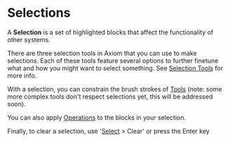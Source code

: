 # Selections

A **Selection** is a set of highlighted blocks that affect the functionality of other systems.

There are three selection tools in Axiom that you can use to make selections. Each of these tools feature several options to further finetune what and how you might want to select something. See [Selection Tools](/tools/selection/intro.md) for more info.

With a selection, you can constrain the brush strokes of [Tools](/tools/intro.md) (note: some more complex tools don't respect selections yet, this will be addressed soon).

You can also apply [Operations](/editor/mainmenubar/intro.md#operations) to the blocks in your selection.

Finally, to clear a selection, use '[Select](/editor/mainmenubar/intro.md#select) > Clear' or press the Enter key
